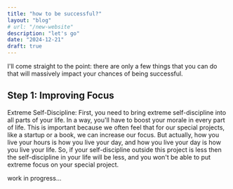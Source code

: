 ```yaml
---
title: "how to be successful?"
layout: "blog"
# url: "/new-website"
description: "let's go"
date: "2024-12-21"
draft: true
---
```


I'll come straight to the point: there are only a few things that you can do that will massively impact your chances of being successful.

## Step 1: Improving Focus
Extreme Self-Discipline: First, you need to bring extreme self-discipline into all parts of your life. In a way, you'll have to boost your morale in every part of life. This is important because we often feel that for our special projects, like a startup or a book, we can increase our focus. But actually, how you live your hours is how you live your day, and how you live your day is how you live your life. So, if your self-discipline outside this project is less then the self-discipline in your life will be less, and you won't be able to put extreme focus on your special project.

work in progress...